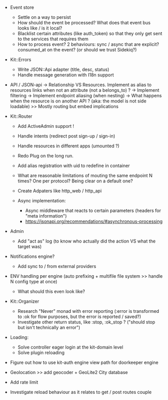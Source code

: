 - Event store
  - Settle on a way to persist
  - How should the event be processed? What does that event bus looks like / is it local?
  - Blacklist certain attributes (like auth_token) so that they only get sent to the services that requires them
  - How to process event? 2 behaviours: sync / async that are explicit? consumed_at on the event? (or should we trust Sidekiq?)

- Kit::Errors
  - Write JSON::Api adapter (title, desc, status)
  - Handle message generation with I18n support

- API / JSON-api
  -> Relationship VS Resources. Implement as alias to resources links when not an attribute (not a belongs_to) ?
  -> Implement filtering
  -> Implement endpoint aliasing (when nesting)
  -> What happens when the resource is on another API ? (aka: the model is not side loadable) >> Mostly routing but embed implications

- Kit::Router
  - Add ActiveAdmin support !
  - Handle intents (redirect post sign-up / sign-in)
  - Handle resources in different apps (umounted ?)
  - Redo Plug on the long run.
  - Add alias registration with uid to redefine in container
  - What are reasonable limitations of mouting the same endpoint N times? One per protocol? Being clear on a default one?
  - Create Adpaters like http_web / http_api

  - Async implementation:
    - Async middleware that reacts to certain parameters (headers for "meta information")
    - https://jsonapi.org/recommendations/#asynchronous-processing

- Admin
  - Add "act as" log (to know who actually did the action VS what the target was)

- Notifications engine?
  - Add sync to / from external providers

- ENV handling per engine (auto prefixing + multifile file system >> handle N config type at once)
  - What should this even look like?

- Kit::Organizer
  - Research "Never" monad with error reporting (:error is transformed to :ok for flow purposes, but the error is reported / saved?)
  - Investigate other return status, like :stop, :ok_stop ? ("should stop but isn't technically an error")

- Loading:
  - Solve controller eager login at the kit-domain level
  - Solve plugin reloading

- Figure out how to use kit-auth engine view path for doorkeeper engine

- Geolocation >> add geocoder + GeoLite2 City database

- Add rate limit

- Investigate reload behaviour as it relates to get / post routes couple